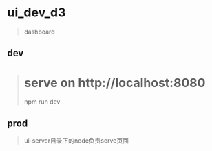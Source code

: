 # ui_dev_d3
> dashboard  

## dev
> # serve on http://localhost:8080
> npm run dev 

## prod
> ui-server目录下的node负责serve页面  
